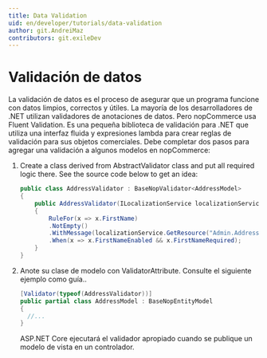 ```yaml
---
title: Data Validation
uid: en/developer/tutorials/data-validation
author: git.AndreiMaz
contributors: git.exileDev
---
```


#  Validación de datos

La validación de datos es el proceso de asegurar que un programa funcione con datos limpios, correctos y útiles. La mayoría de los desarrolladores de .NET utilizan validadores de anotaciones de datos. Pero nopCommerce usa Fluent Validation. Es una pequeña biblioteca de validación para .NET que utiliza una interfaz fluida y expresiones lambda para crear reglas de validación para sus objetos comerciales. Debe completar dos pasos para agregar una validación a algunos modelos en nopCommerce:

1. Create a class derived from AbstractValidator class and put all required logic there. See the source code below to get an idea:

    ```csharp
    public class AddressValidator : BaseNopValidator<AddressModel>
    {
        public AddressValidator(ILocalizationService localizationService)
        {
            RuleFor(x => x.FirstName)
            .NotEmpty()
            .WithMessage(localizationService.GetResource("Admin.Address.Fields.FirstName.Required"))
            .When(x => x.FirstNameEnabled && x.FirstNameRequired);
        }
    }
    ```

1. Anote su clase de modelo con ValidatorAttribute. Consulte el siguiente ejemplo como guía..

    ```csharp
    [Validator(typeof(AddressValidator))]
    public partial class AddressModel : BaseNopEntityModel
    {
      //...
    }
    ```

    ASP.NET Core ejecutará el validador apropiado cuando se publique un modelo de vista en un controlador.
